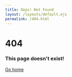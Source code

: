 ```yaml
---
title: Oops! Not Found
layout: /layouts/default.ejs
permalink: /404.html
---
```

# 404
### This page doesn't exist! 
[Go home](/)